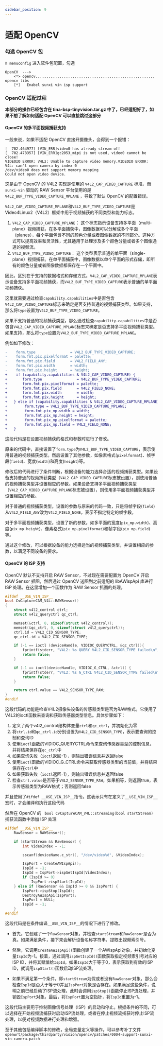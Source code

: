 ```yaml
---
sidebar_position: 9
---
```

# 适配 OpenCV 

### 勾选 OpenCV 包

`m menuconfig` 进入软件包配置，勾选 

```
OpenCV  --->
	<*> opencv....................................................... opencv libs
	[*]   Enabel sunxi vin isp support
```

### OpenCV 适配过程

**本部分的操作已经包含在 tina-bsp-tinyvision.tar.gz 中了，已经适配好了，如果不想了解如何适配 OpenCV 可以直接跳过这部分**

#### OpenCV 的多平面视频捕获支持

一般来说，如果不适配 OpenCV 直接开摄像头，会得到一个报错：

```
[  702.464977] [VIN_ERR]video0 has already stream off
[  702.473357] [VIN_ERR]gc2053_mipi is not used, video0 cannot be close!
VIDEOIO ERROR: V4L2: Unable to capture video memory.VIDEOIO ERROR: V4L: can't open camera by index 0
/dev/video0 does not support memory mapping
Could not open video device.
```

这是由于 OpenCV 的 V4L2 实现是使用的 `V4L2_CAP_VIDEO_CAPTURE` 标准，而 `sunxi-vin` 驱动的 RAW Sensor 平台使用的是 `V4L2_BUF_TYPE_VIDEO_CAPTURE_MPLANE` ，导致了默认 OpenCV 的配置错误。

`V4L2_CAP_VIDEO_CAPTURE_MPLANE`和`V4L2_BUF_TYPE_VIDEO_CAPTURE`是 Video4Linux2（V4L2）框架中用于视频捕获的不同类型和能力标志。

1. `V4L2_CAP_VIDEO_CAPTURE_MPLANE`： 这个标志指示设备支持多平面（multi-plane）视频捕获。在多平面捕获中，图像数据可以分解成多个平面（planes），每个平面包含不同的颜色分量或者图像数据的不同部分。这种方式可以提高效率和灵活性，尤其适用于处理涉及多个颜色分量或者多个图像通道的视频流。
2. `V4L2_BUF_TYPE_VIDEO_CAPTURE`： 这个类型表示普通的单平面（single-plane）视频捕获。在单平面捕获中，图像数据以单个平面的形式存储，即所有的颜色分量或者图像数据都保存在一个平面中。

因此，区别在于支持的数据格式和存储方式。`V4L2_CAP_VIDEO_CAPTURE_MPLANE`表示设备支持多平面视频捕获，而`V4L2_BUF_TYPE_VIDEO_CAPTURE`表示普通的单平面视频捕获。

这里就需要通过检查`capability.capabilities`中是否包含`V4L2_CAP_VIDEO_CAPTURE`标志来确定是否支持普通的视频捕获类型。如果支持，那么将`type`设置为`V4L2_BUF_TYPE_VIDEO_CAPTURE`。

如果不支持普通的视频捕获类型，那么通过检查`capability.capabilities`中是否包含`V4L2_CAP_VIDEO_CAPTURE_MPLANE`标志来确定是否支持多平面视频捕获类型。如果支持，那么将`type`设置为`V4L2_BUF_TYPE_VIDEO_CAPTURE_MPLANE`。

例如如下修改：

```diff
-    form.type                = V4L2_BUF_TYPE_VIDEO_CAPTURE;
-    form.fmt.pix.pixelformat = palette;
-    form.fmt.pix.field       = V4L2_FIELD_ANY;
-    form.fmt.pix.width       = width;
-    form.fmt.pix.height      = height;
+    if (capability.capabilities & V4L2_CAP_VIDEO_CAPTURE) {
+		form.type                = V4L2_BUF_TYPE_VIDEO_CAPTURE;
+		form.fmt.pix.pixelformat = palette;
+		form.fmt.pix.field       = V4L2_FIELD_NONE;
+		form.fmt.pix.width       = width;
+		form.fmt.pix.height      = height;
+	} else if (capability.capabilities & V4L2_CAP_VIDEO_CAPTURE_MPLANE) {
+        form.type = V4L2_BUF_TYPE_VIDEO_CAPTURE_MPLANE;
+        form.fmt.pix_mp.width = width;
+        form.fmt.pix_mp.height = height;
+        form.fmt.pix_mp.pixelformat = palette;
+        form.fmt.pix_mp.field = V4L2_FIELD_NONE;
+	}
```

这段代码是在设置视频捕获的格式和参数时进行了修改。

原来的代码中，直接设置了`form.type`为`V4L2_BUF_TYPE_VIDEO_CAPTURE`，表示使用普通的视频捕获类型。然后设置了其他参数，如像素格式(`pixelformat`)、帧字段(`field`)、宽度(`width`)和高度(`height`)等。

修改后的代码进行了条件判断，根据设备的能力选择合适的视频捕获类型。如果设备支持普通的视频捕获类型（`V4L2_CAP_VIDEO_CAPTURE`标志被设置），则使用普通的视频捕获类型并设置相应的参数。如果设备支持多平面视频捕获类型（`V4L2_CAP_VIDEO_CAPTURE_MPLANE`标志被设置），则使用多平面视频捕获类型并设置相应的参数。

对于普通的视频捕获类型，设置的参数与原来的代码一致，只是将帧字段(`field`)从`V4L2_FIELD_ANY`改为`V4L2_FIELD_NONE`，表示不指定特定的帧字段。

对于多平面视频捕获类型，设置了新的参数，如多平面的宽度(`pix_mp.width`)、高度(`pix_mp.height`)、像素格式(`pix_mp.pixelformat`)和帧字段(`pix_mp.field`)等。

通过这个修改，可以根据设备的能力选择适当的视频捕获类型，并设置相应的参数，以满足不同设备的要求。

#### OpenCV 的 ISP 支持

OpenCV 默认不支持开启 RAW Sensor，不过现在需要配置为 OpenCV 开启 RAW Sensor 抓图，然后通过 OpenCV 送图到之前适配的 libAWispApi 库进行 ISP 处理。在这里增加一个函数作为 RAW Sensor 抓图的处理。

```c++
#ifdef __USE_VIN_ISP__
bool CvCaptureCAM_V4L::RAWSensor()
{
    struct v4l2_control ctrl;
    struct v4l2_queryctrl qc_ctrl;

    memset(&ctrl, 0, sizeof(struct v4l2_control));
    memset(&qc_ctrl, 0, sizeof(struct v4l2_queryctrl));
    ctrl.id = V4L2_CID_SENSOR_TYPE;
    qc_ctrl.id = V4L2_CID_SENSOR_TYPE;

    if (-1 == ioctl (deviceHandle, VIDIOC_QUERYCTRL, &qc_ctrl)){
        fprintf(stderr, "V4L2: %s QUERY V4L2_CID_SENSOR_TYPE failed\n", deviceName.c_str());
        return false;
    }

    if (-1 == ioctl(deviceHandle, VIDIOC_G_CTRL, &ctrl)) {
        fprintf(stderr, "V4L2: %s G_CTRL V4L2_CID_SENSOR_TYPE failed\n", deviceName.c_str());
        return false;
    }

    return ctrl.value == V4L2_SENSOR_TYPE_RAW;
}
#endif
```

这段代码的功能是检查V4L2摄像头设备的传感器类型是否为RAW格式。它使用了V4L2的ioctl函数来查询和获取传感器类型信息。具体步骤如下：

1. 定义了两个v4l2_control结构体变量`ctrl`和`qc_ctrl`，并初始化为零
2. 将`ctrl.id`和`qc_ctrl.id`分别设置为`V4L2_CID_SENSOR_TYPE`，表示要查询的控制和查询ID
3. 使用`ioctl`函数的VIDIOC_QUERYCTRL命令来查询传感器类型的控制信息，并将结果保存在`qc_ctrl`中
4. 如果查询失败（`ioctl`返回-1），则输出错误信息并返回false
5. 使用`ioctl`函数的VIDIOC_G_CTRL命令来获取传感器类型的当前值，并将结果保存在`ctrl`中
6. 如果获取失败（`ioctl`返回-1），则输出错误信息并返回false
7. 检查`ctrl.value`是否等于`V4L2_SENSOR_TYPE_RAW`，如果相等，则返回true，表示传感器类型为RAW格式；否则返回false

并且使用了`#ifdef __USE_VIN_ISP__`指令。这表示只有在定义了`__USE_VIN_ISP__`宏时，才会编译和执行这段代码

然后在 OpenCV 的 ` bool CvCaptureCAM_V4L::streaming(bool startStream)` 捕获流函数中添加 ISP 处理

```c++
#ifdef __USE_VIN_ISP__
	RawSensor = RAWSensor();

	if (startStream && RawSensor) {
		int VideoIndex = -1;

		sscanf(deviceName.c_str(), "/dev/video%d", &VideoIndex);

		IspPort = CreateAWIspApi();
		IspId = -1;
		IspId = IspPort->ispGetIspId(VideoIndex);
		if (IspId >= 0)
			IspPort->ispStart(IspId);
	} else if (RawSensor && IspId >= 0 && IspPort) {
		IspPort->ispStop(IspId);
		DestroyAWIspApi(IspPort);
		IspPort = NULL;
		IspId = -1;
	}
#endif
```

这段代码是在条件编译`__USE_VIN_ISP__`的情况下进行了修改。

- 首先，它创建了一个`RawSensor`对象，并检查`startStream`和`RawSensor`是否为真。如果满足条件，接下来会解析设备名称字符串，提取出视频索引号。

- 然后，它调用`CreateAWIspApi()`函数创建了一个AWIspApi对象，并初始化变量`IspId`为-1。接着，通过调用`ispGetIspId()`函数获取指定视频索引号对应的ISP ID，并将其赋值给`IspId`。如果`IspId`大于等于0，表示获取到有效的ISP ID，就调用`ispStart()`函数启动ISP流处理。

- 如果不满足第一个条件，即`startStream`为假或者没有`RawSensor`对象，那么会检查`IspId`是否大于等于0并且`IspPort`对象是否存在。如果满足这些条件，说明之前已经启动了ISP流处理，此时会调用`ispStop()`函数停止ISP流处理，并销毁`IspPort`对象。最后，将`IspPort`置为空指针，将`IspId`重置为-1。

这段代码主要用于控制图像信号处理（ISP）的启动和停止。根据条件的不同，可以选择在开始视频流捕获时启动ISP流处理，或者在停止视频流捕获时停止ISP流处理，以便对视频数据进行处理和增强。

至于其他包括编译脚本的修改，全局变量定义等操作，可以参考补丁文件 `openwrt/package/thirdparty/vision/opencv/patches/0004-support-sunxi-vin-camera.patch` 